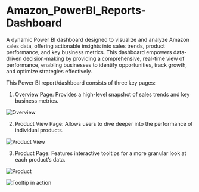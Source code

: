 # Amazon_PowerBI_Reports-Dashboard

A dynamic Power BI dashboard designed to visualize and analyze Amazon sales data, offering actionable insights into sales trends, product performance, and key business metrics. This dashboard empowers data-driven decision-making by providing a comprehensive, real-time view of performance, enabling businesses to identify opportunities, track growth, and optimize strategies effectively.

This Power BI report/dashboard consists of three key pages:

1) Overview Page: Provides a high-level snapshot of sales trends and key business metrics.

![Overview](https://github.com/user-attachments/assets/ec6df72d-84a7-4d29-aa72-a3ff28a7e79c)

2) Product View Page: Allows users to dive deeper into the performance of individual products.

![Product View](https://github.com/user-attachments/assets/2afef8b4-5606-4fd1-8fd5-0b276fe7d01d)

3) Product Page: Features interactive tooltips for a more granular look at each product’s data.

![Product](https://github.com/user-attachments/assets/6cde1088-9693-4484-a303-34ddf7be9130)

![Tooltip in action](https://github.com/user-attachments/assets/d584c9a6-d414-4d6e-a0f1-ec027d455165)

